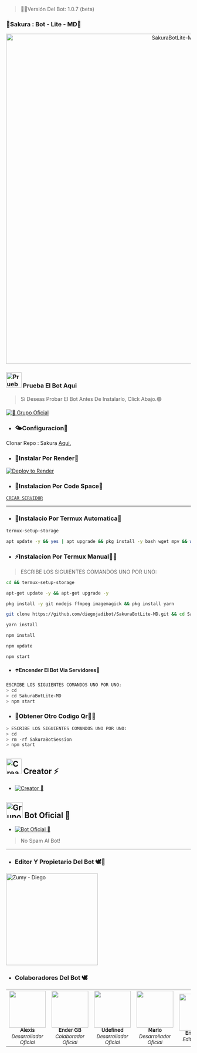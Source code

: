 
>🥀📍Versión Del Bot: 1.0.7 (beta)

### 🥀Sakura : Bot - Lite - MD📍
<p align="center">
<img src="https://telegra.ph/file/e5c184e81e1124b028fb9.png" alt="SakuraBotLite-MD" width="900"/>
</p>

### <img src="https://i.pinimg.com/originals/19/80/6e/19806e91932e6054965fc83b85241270.gif" alt="Prueba El Bot Aqui" width="42" height="42"> Prueba El Bot Aqui

> Si Deseas Probar El Bot Antes De Instalarlo, Click Abajo.🟢

<a href="https://chat.whatsapp.com/CKqHvmFQDL1Kdj6TFHahUn"><img alt="🦋 Grupo Oficial" src="https://img.shields.io/badge/Grupo-Official-25D366?style=for-the-badge&logo=whatsapp&logoColor=white"/></a>



- ### 🌤Configuracion📍
 Clonar Repo : Sakura [Aqui.](https://github.com/diegojadibot/SakuraBotLite-MD/fork)

   
  
- ### 📍Instalar Por Render🥀

[![Deploy to Render](https://render.com/images/deploy-to-render-button.svg)](https://dashboard.render.com/blueprint/new?repo=https%3A%2F%2Fgithub.com%2diegojadibot%2FSakuraBotLite-MD) 

- ### 🚩Instalacion Por Code Space🦋

[`CREAR SERVIDOR`](https://github.com/codespaces/new?skip_quickstart=true&machine=basicLinux32gb&repo=738341999&ref=main&geo=UsEast)
***

- ### 📍Instalacio Por Termux Automatica🦋
```bash
termux-setup-storage
```

```bash
apt update -y && yes | apt upgrade && pkg install -y bash wget mpv && wget -O - https://raw.githubusercontent.com/diegojadibot/SakuraBotLite-MD/master/sakura.sh | bash
```

- ### ⚡️Instalacion Por Termux Manual👨‍💻
> ESCRIBE LOS SIGUIENTES COMANDOS UNO POR UNO:
```bash
cd && termux-setup-storage
```

```bash
apt-get update -y && apt-get upgrade -y
```

```bash
pkg install -y git nodejs ffmpeg imagemagick && pkg install yarn 
```

```bash
git clone https://github.com/diegojadibot/SakuraBotLite-MD.git && cd SakuraBotLite-MD
```

```bash
yarn install
```

```bash
npm install
```

```bash
npm update
```

```bash
npm start
```

- #### ☂️Encender El Bot Via Servidores🦋
```bash
ESCRIBE LOS SIGUIENTES COMANDOS UNO POR UNO:
> cd 
> cd SakuraBotLite-MD
> npm start
```

- ### 📍Obtener Otro Codigo Qr👨‍💻 
```bash
> ESCRIBE LOS SIGUIENTES COMANDOS UNO POR UNO:
> cd 
> rm -rf SakuraBotSession
> npm start
```


## <img src="https://i.pinimg.com/originals/19/80/6e/19806e91932e6054965fc83b85241270.gif" alt="Creator ⚡️" width="42" height="42"> Creator ⚡️

* <a href="https://wa.me/573013482814"><img alt="Creator 🥀" src="https://img.shields.io/badge/Diego - Creator🥀-25D366?style=for-the-badge&logo=whatsapp&logoColor=white"/></a>

## <img src="https://static.wikia.nocookie.net/nyancat/images/d/d3/Nyan-cat.gif/revision/latest/scale-to-width-down/400?cb=20131231222500&path-prefix=es" alt="Grupo" width="45" height="43"> Bot Oficial 🥀

* <a href="https://wa.me/5491165601378?text=!menu"><img alt="Bot Oficial 📍" src="https://img.shields.io/badge/Bot - Oficial🥀-25D366?style=for-the-badge&logo=whatsapp&logoColor=white"/></a>

> No Spam Al Bot!

---------

- ### Editor Y Propietario Del Bot 🕊️🍓 
<a href="https://github.com/diegojadibot"><img src="https://github.com/diegojadibot.png" width="250" height="250" alt="Zumy - Diego"/></a>


- ### Colaboradores Del Bot 🕊️
<!-- prettier-ignore-start -->
<!-- markdownlint-disable -->
<table>
  <tr>

<td align="center"><a href="https://github.com/AzamiJs"><img src="https://github.com/AzamiJs.png?size=100" width="100px;" alt=""/><br /><sub><b>𝖠𝗅𝖾𝗑𝗂𝗌</b></sub></a><br /><sub><i>Desarrollador Oficial</i>
    <td align="center"><a 
       <td align="center"><a

<td align="center"><a href="https://github.com/Ender-GB-Isis777"><img src="https://github.com/Ender-GB-Isis777.png?size=100" width="100px;" alt=""/><br /><sub><b>𝖤𝗇𝖽𝖾𝗋 𝖦𝖡</b></sub></a><br /><sub><i>Colaborador Oficial</i>
    <td align="center"><a 
       <td align="center"><a href="https://github.com/Wilsmac"><img src="https://github.com/Wilsmac.png?size=100" width="100px;" alt=""/><br /><sub><b>𝖴𝖽𝖾𝖿𝗂𝗇𝖾𝖽</b></sub></a><br /><sub><i>Desarrollador Oficial</i>
    <td align="center"><a 
       <td align="center"><a href="https://github.com/elrebelde21"><img src="https://github.com/elrebelde21.png?size=100" width="100px;" alt=""/><br /><sub><b>𝖬𝖺𝗋𝗂𝗈</b></sub></a><br /><sub><i>Desarrollador Oficial</i>
    <td align="center"><a 
 <td align="center"><a 
<td align="center"><a href="https://github.com/Enzito-Vase"><img src="https://github.com/Enzito-Vase.png?size=100" width="100px;" alt=""/><br /><sub><b>𝖤𝗇𝗓𝗂𝗍𝗈 𝖮𝖿𝖼</b></sub></a><br /><sub><i>Editor Oficial</i>
    <td align="center"><a 
       <td align="center"><a